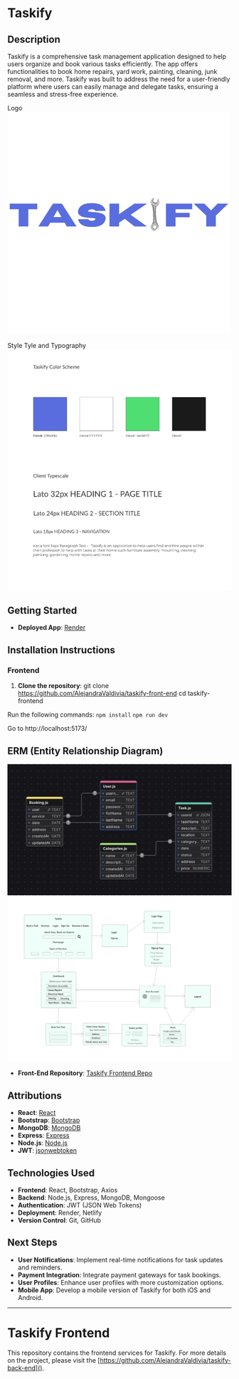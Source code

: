 # Taskify


## Description
Taskify is a comprehensive task management application designed to help users organize and book various tasks efficiently. The app offers functionalities to book home repairs, yard work, painting, cleaning, junk removal, and more. Taskify was built to address the need for a user-friendly platform where users can easily manage and delegate tasks, ensuring a seamless and stress-free experience.

Logo
![Taskify Logo](public/images/taskify-logo.png)

Style Tyle and Typography
![Taskify Logo](public/images/taskify-style-tile.jpg)

## Getting Started
- **Deployed App**: [Render]()


## Installation Instructions

### Frontend

1. **Clone the repository**:
   git clone https://github.com/AlejandraValdivia/taskify-front-end
   cd taskify-frontend
 

Run the following commands:
`npm install`
`npm run dev`

Go to http://localhost:5173/


## ERM (Entity Relationship Diagram)

![Taskify ERD](./src/assets/taskify-app.jpg)
![Taskify Wireframe](./src/assets/taskify-wireframe-v1.png)


- **Front-End Repository**: [Taskify Frontend Repo](https://github.com/AlejandraValdivia/taskify-front-end)

## Attributions
- **React**: [React](https://reactjs.org/)
- **Bootstrap**: [Bootstrap](https://getbootstrap.com/)
- **MongoDB**: [MongoDB](https://www.mongodb.com/)
- **Express**: [Express](https://expressjs.com/)
- **Node.js**: [Node.js](https://nodejs.org/)
- **JWT**: [jsonwebtoken](https://github.com/auth0/node-jsonwebtoken)

## Technologies Used
- **Frontend**: React, Bootstrap, Axios
- **Backend**: Node.js, Express, MongoDB, Mongoose
- **Authentication**: JWT (JSON Web Tokens)
- **Deployment**: Render, Netlify
- **Version Control**: Git, GitHub

## Next Steps
- **User Notifications**: Implement real-time notifications for task updates and reminders.
- **Payment Integration**: Integrate payment gateways for task bookings.
- **User Profiles**: Enhance user profiles with more customization options.
- **Mobile App**: Develop a mobile version of Taskify for both iOS and Android.

---

# Taskify Frontend

This repository contains the frontend services for Taskify. For more details on the project, please visit the [https://github.com/AlejandraValdivia/taskify-back-end]().










